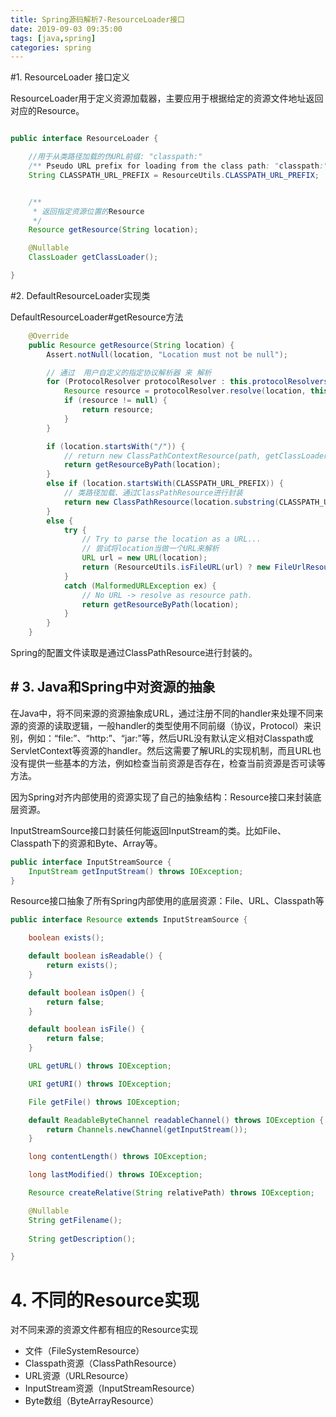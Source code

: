 ```yaml
---
title: Spring源码解析7-ResourceLoader接口
date: 2019-09-03 09:35:00
tags: [java,spring]
categories: spring
---
```


#1. ResourceLoader 接口定义

ResourceLoader用于定义资源加载器，主要应用于根据给定的资源文件地址返回对应的Resource。

```java

public interface ResourceLoader {

	//用于从类路径加载的伪URL前缀: "classpath:"
	/** Pseudo URL prefix for loading from the class path: "classpath:". */
	String CLASSPATH_URL_PREFIX = ResourceUtils.CLASSPATH_URL_PREFIX;


	/**
	 * 返回指定资源位置的Resource
	 */
	Resource getResource(String location);

	@Nullable
	ClassLoader getClassLoader();

}
```



#2. DefaultResourceLoader实现类

DefaultResourceLoader#getResource方法

```java
	@Override
	public Resource getResource(String location) {
		Assert.notNull(location, "Location must not be null");

		// 通过  用户自定义的指定协议解析器 来 解析
		for (ProtocolResolver protocolResolver : this.protocolResolvers) {
			Resource resource = protocolResolver.resolve(location, this);
			if (resource != null) {
				return resource;
			}
		}

		if (location.startsWith("/")) {
			// return new ClassPathContextResource(path, getClassLoader());
			return getResourceByPath(location);
		}
		else if (location.startsWith(CLASSPATH_URL_PREFIX)) {
			// 类路径加载、通过ClassPathResource进行封装
			return new ClassPathResource(location.substring(CLASSPATH_URL_PREFIX.length()), getClassLoader());
		}
		else {
			try {
				// Try to parse the location as a URL...
				// 尝试将location当做一个URL来解析
				URL url = new URL(location);
				return (ResourceUtils.isFileURL(url) ? new FileUrlResource(url) : new UrlResource(url));
			}
			catch (MalformedURLException ex) {
				// No URL -> resolve as resource path.
				return getResourceByPath(location);
			}
		}
	}
```

Spring的配置文件读取是通过ClassPathResource进行封装的。



## # 3. Java和Spring中对资源的抽象

在Java中，将不同来源的资源抽象成URL，通过注册不同的handler来处理不同来源的资源的读取逻辑，一般handler的类型使用不同前缀（协议，Protocol）来识别，例如：“file:”、“http:”、“jar:”等，然后URL没有默认定义相对Classpath或ServletContext等资源的handler。然后这需要了解URL的实现机制，而且URL也没有提供一些基本的方法，例如检查当前资源是否存在，检查当前资源是否可读等方法。

因为Spring对齐内部使用的资源实现了自己的抽象结构：Resource接口来封装底层资源。



InputStreamSource接口封装任何能返回InputStream的类。比如File、Classpath下的资源和Byte、Array等。

```java
public interface InputStreamSource {
	InputStream getInputStream() throws IOException;
}
```

Resource接口抽象了所有Spring内部使用的底层资源：File、URL、Classpath等

```java
public interface Resource extends InputStreamSource {

	boolean exists();

	default boolean isReadable() {
		return exists();
	}

	default boolean isOpen() {
		return false;
	}

	default boolean isFile() {
		return false;
	}

	URL getURL() throws IOException;

	URI getURI() throws IOException;

	File getFile() throws IOException;

	default ReadableByteChannel readableChannel() throws IOException {
		return Channels.newChannel(getInputStream());
	}

	long contentLength() throws IOException;

	long lastModified() throws IOException;

	Resource createRelative(String relativePath) throws IOException;

	@Nullable
	String getFilename();
  
	String getDescription();

}
```



# 4. 不同的Resource实现

对不同来源的资源文件都有相应的Resource实现

* 文件（FileSystemResource）
* Classpath资源（ClassPathResource）
* URL资源（URLResource）
* InputStream资源（InputStreamResource）
* Byte数组（ByteArrayResource）